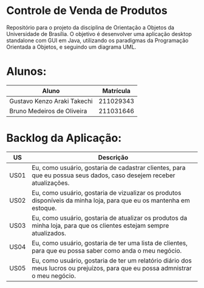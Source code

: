 # Controle de Venda de Produtos

Repositório para o projeto da disciplina de Orientação a Objetos da Universidade de Brasília. O objetivo é desenvolver uma aplicação desktop standalone com GUI em Java, utilizando os paradigmas da Programação Orientada a Objetos, e seguindo um diagrama UML.

# Alunos:

| Aluno                       | Matrícula |
| --------------------------- | --------- |
| Gustavo Kenzo Araki Takechi | 211029343 |
| Bruno Medeiros de Oliveira  | 211031646 |

# Backlog da Aplicação:

| US   | Descrição                                                                                                                       |
| ---- | ------------------------------------------------------------------------------------------------------------------------------- |
| US01 | Eu, como usuário, gostaria de cadastrar clientes, para que eu possua seus dados, caso desejem receber atualizações.             |
| US02 | Eu, como usuário, gostaria de vizualizar os produtos disponíveis da minha loja, para que eu os mantenha em estoque.             |
| US03 | Eu, como usuário, gostaria de atualizar os produtos da minha loja, para que os clientes estejam sempre atualizados.             |
| US04 | Eu, como usuário, gostaria de ter uma lista de clientes, para que eu possa saber como anda o meu negócio.                       |
| US05 | Eu, como usuário, gostaria de ter um relatório diário dos meus lucros ou prejuízos, para que eu possa admnistrar o meu negócio. |
